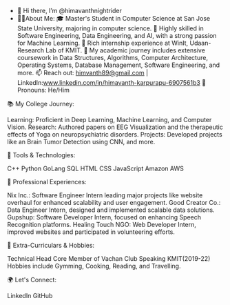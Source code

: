 - 👋 Hi there, I’m @himavanthnightrider
- 🧑🏻About Me:
🎓 Master's Student in Computer Science at San Jose State University, majoring in computer science.
🚀 Highly skilled in Software Engineering, Data Engineering, and AI, with a strong passion for Machine Learning.
💼 Rich internship experience at WinIt, Udaan-Research Lab of KMIT.
🌱 My academic journey includes extensive coursework in Data Structures, Algorithms, Computer Architecture, Operating Systems, Database Management, Software Engineering, and more.
📫 Reach out: himvanth89@gmail.com | LinkedIn:www.linkedin.com/in/himavanth-karpurapu-6907561b3
🌈 Pronouns: He/Him

📚 My College Journey:

Learning: Proficient in Deep Learning, Machine Learning, and Computer Vision.
Research: Authored papers on EEG Visualization and the therapeutic effects of Yoga on neuropsychiatric disorders.
Projects: Developed projects like an Brain Tumor Detection using CNN, and more.

🚀  Tools & Technologies:

C++ Python GoLang SQL HTML CSS JavaScript Amazon AWS

🌟 Professional Experiences:

Nix Inc.: Software Engineer Intern leading major projects like website overhaul for enhanced scalability and user engagement.
Good Creator Co.: Data Engineer Intern, designed and implemented scalable data solutions.
Gupshup: Software Developer Intern, focused on enhancing Speech Recognition platforms.
Healing Touch NGO: Web Developer Intern, improved websites and participated in volunteering efforts.

🎨 Extra-Curriculars & Hobbies:

Technical Head
Core Member of Vachan Club Speaking KMIT(2019-22)
Hobbies include Gymming, Cooking, Reading, and Travelling.

🌍 Let's Connect:

LinkedIn GitHub

<!---
himavanthnightrider/himavanthnightrider is a ✨ special ✨ repository because its `README.md` (this file) appears on your GitHub profile.
You can click the Preview link to take a look at your changes.
--->
